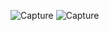 ![Capture](https://github.com/user-attachments/assets/4149191f-3c65-4731-97ce-1fce4ca66419)
![Capture](https://github.com/user-attachments/assets/8a75fbdf-d41b-4e3e-8de2-2ce32606f9a8)
